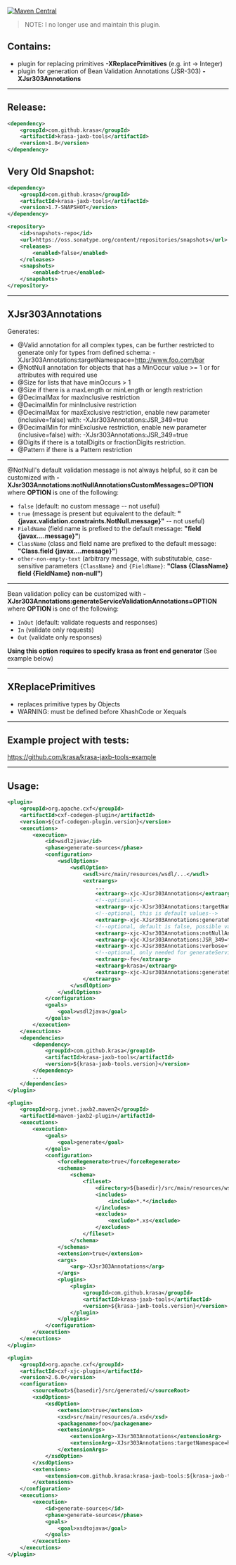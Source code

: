 [![Maven Central](https://img.shields.io/maven-central/v/com.github.krasa/krasa-jaxb-tools.svg)](https://maven-badges.herokuapp.com/maven-central/com.github.krasa/krasa-jaxb-tools/)

>NOTE: I no longer use and maintain this plugin.


Contains:
----------------
* plugin for replacing primitives **-XReplacePrimitives** (e.g. int -> Integer)
* plugin for generation of Bean Validation Annotations (JSR-303) **-XJsr303Annotations**

---- 

Release:
----------------
```xml
<dependency>
    <groupId>com.github.krasa</groupId>
    <artifactId>krasa-jaxb-tools</artifactId>
    <version>1.8</version>
</dependency>
```
Very Old Snapshot:
----------------
```xml
<dependency>
    <groupId>com.github.krasa</groupId>
    <artifactId>krasa-jaxb-tools</artifactId>
    <version>1.7-SNAPSHOT</version>
</dependency>

<repository>
    <id>snapshots-repo</id>
    <url>https://oss.sonatype.org/content/repositories/snapshots</url>
    <releases>
        <enabled>false</enabled>
    </releases>
    <snapshots>
        <enabled>true</enabled>
    </snapshots>
</repository>
```

---- 
XJsr303Annotations
----------------
Generates:
* @Valid annotation for all complex types, can be further restricted to generate only for types from defined schema: -XJsr303Annotations:targetNamespace=http://www.foo.com/bar
* @NotNull annotation for objects that has a MinOccur value >= 1 or for attributes with required use
* @Size for lists that have minOccurs > 1
* @Size if there is a maxLength or minLength or length restriction
* @DecimalMax for maxInclusive restriction
* @DecimalMin for minInclusive restriction
* @DecimalMax for maxExclusive restriction, enable new parameter (inclusive=false) with: -XJsr303Annotations:JSR_349=true
* @DecimalMin for minExclusive restriction, enable new parameter (inclusive=false) with: -XJsr303Annotations:JSR_349=true
* @Digits if there is a totalDigits or fractionDigits restriction.
* @Pattern if there is a Pattern restriction


----------------

@NotNull's default validation message is not always helpful, so it can be customized with **-XJsr303Annotations:notNullAnnotationsCustomMessages=OPTION** where **OPTION** is one of the following:
* `false` (default: no custom message -- not useful)
* `true` (message is present but equivalent to the default: **"{javax.validation.constraints.NotNull.message}"** -- not useful)
* `FieldName` (field name is prefixed to the default message: **"field {javax....message}"**)
* `ClassName` (class and field name are prefixed to the default message: **"Class.field {javax....message}"**)
* `other-non-empty-text` (arbitrary message, with substitutable, case-sensitive parameters `{ClassName}` and `{FieldName}`: **"Class {ClassName} field {FieldName} non-null"**)

----------------

Bean validation policy can be customized with **-XJsr303Annotations:generateServiceValidationAnnotations=OPTION** where **OPTION** is one of the following:
* `InOut` (default: validate requests and responses)
* `In` (validate only requests)
* `Out` (validate only responses)

**Using this option requires to specify krasa as front end generator** (See example below)

---- 
XReplacePrimitives
----------------
* replaces primitive types by Objects
* WARNING: must be defined before XhashCode or Xequals

---- 
Example project with tests:
----------------
https://github.com/krasa/krasa-jaxb-tools-example

---- 
Usage:
----------------
```xml
<plugin>
    <groupId>org.apache.cxf</groupId>
    <artifactId>cxf-codegen-plugin</artifactId>
    <version>${cxf-codegen-plugin.version}</version>
    <executions>
        <execution>
            <id>wsdl2java</id>
            <phase>generate-sources</phase>
            <configuration>
                <wsdlOptions>
                    <wsdlOption>
                        <wsdl>src/main/resources/wsdl/...</wsdl>
                        <extraargs>
                            ...
                            <extraarg>-xjc-XJsr303Annotations</extraarg>
							<!--optional-->
                            <extraarg>-xjc-XJsr303Annotations:targetNamespace=http://www.foo.com/bar</extraarg>
                         	<!--optional, this is default values-->
                            <extraarg>-xjc-XJsr303Annotations:generateNotNullAnnotations=true</extraarg>
                         	<!--optional, default is false, possible values are true, FieldName, ClassName, or an actual message -->
                            <extraarg>-xjc-XJsr303Annotations:notNullAnnotationsCustomMessages=false</extraarg>
                            <extraarg>-xjc-XJsr303Annotations:JSR_349=false</extraarg>
                            <extraarg>-xjc-XJsr303Annotations:verbose=false</extraarg>
                            <!--optional, only needed for generateServiceValidationAnnotations, which possible values are InOut (default), In, Out -->
                            <extraarg>-fe</extraarg>
                            <extraarg>krasa</extraarg>
                            <extraarg>-xjc-XJsr303Annotations:generateServiceValidationAnnotations=In</extraarg>
                        </extraargs>
                    </wsdlOption>
                </wsdlOptions>
            </configuration>
            <goals>
                <goal>wsdl2java</goal>
            </goals>
        </execution>
    </executions>
    <dependencies>
        <dependency>
            <groupId>com.github.krasa</groupId>
            <artifactId>krasa-jaxb-tools</artifactId>
            <version>${krasa-jaxb-tools.version}</version>
        </dependency>
        ...
    </dependencies>
</plugin>
```

```xml
<plugin>
    <groupId>org.jvnet.jaxb2.maven2</groupId>
    <artifactId>maven-jaxb2-plugin</artifactId>
    <executions>
        <execution>
            <goals>
                <goal>generate</goal>
            </goals>
            <configuration>
                <forceRegenerate>true</forceRegenerate>
                <schemas>
                    <schema>
                        <fileset>
                            <directory>${basedir}/src/main/resources/wsdl</directory>
                            <includes>
                                <include>*.*</include>
                            </includes>
                            <excludes>
                                <exclude>*.xs</exclude>
                            </excludes>
                        </fileset>
                    </schema>
                </schemas>
                <extension>true</extension>
                <args>
                    <arg>-XJsr303Annotations</arg>
                </args>
                <plugins>
                    <plugin>
                        <groupId>com.github.krasa</groupId>
                        <artifactId>krasa-jaxb-tools</artifactId>
                        <version>${krasa-jaxb-tools.version}</version>
                    </plugin>
                </plugins>
            </configuration>
        </execution>
    </executions>
</plugin>
```

```xml
<plugin>
    <groupId>org.apache.cxf</groupId>
    <artifactId>cxf-xjc-plugin</artifactId>
    <version>2.6.0</version>
    <configuration>
        <sourceRoot>${basedir}/src/generated/</sourceRoot>
        <xsdOptions>
            <xsdOption>
                <extension>true</extension>
                <xsd>src/main/resources/a.xsd</xsd>
                <packagename>foo</packagename>
                <extensionArgs>
                    <extensionArg>-XJsr303Annotations</extensionArg>
                    <extensionArg>-XJsr303Annotations:targetNamespace=http://www.foo.com/bar</extensionArg>
                </extensionArgs>
            </xsdOption>
        </xsdOptions>
        <extensions>
            <extension>com.github.krasa:krasa-jaxb-tools:${krasa-jaxb-tools.version}</extension>
        </extensions>
    </configuration>
    <executions>
        <execution>
            <id>generate-sources</id>
            <phase>generate-sources</phase>
            <goals>
                <goal>xsdtojava</goal>
            </goals>
        </execution>
    </executions>
</plugin>
```
